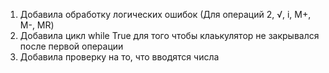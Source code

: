 1) Добавила обработку логических ошибок (Для операций 2, √, i, M+, M-, MR)
2) Добавила цикл while True для того чтобы клаькулятор не закрывался после первой операции
3) Добавила проверку на то, что вводятся числа